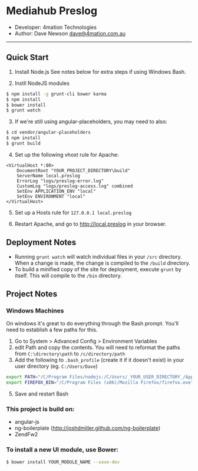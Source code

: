 # Mediahub Preslog

* Developer: 4mation Technologies
* Author: Dave Newson <dave@4mation.com.au>

***

## Quick Start

1.  Install Node.js
    See notes below for extra steps if using Windows Bash.

2.  Instll NodeJS modules
```sh
$ npm install -g grunt-cli bower karma
$ npm install
$ bower install
$ grunt watch
```

3.  If we're still using angular-placeholders, you may need to also:
```sh
$ cd vendor/angular-placeholders
$ npm install
$ grunt build
```

4.  Set up the following vhost rule for Apache:
```
<VirtualHost *:80>
    DocumentRoot "YOUR_PROJECT_DIRECTORY\build"
    ServerName local.preslog
    ErrorLog "logs/preslog-error.log"
    CustomLog "logs/preslog-access.log" combined
	SetEnv APPLICATION_ENV "local"
    SetEnv ENVIRONMENT "local"
</VirtualHost>
```

5.  Set up a Hosts rule for `127.0.0.1 local.preslog`

5.  Restart Apache, and go to http://local.preslog in your browser.

## Deployment Notes

* Running `grunt watch` will watch individual files in your `/src` directory. When a change is made, the change is compiled to the `/build` directory.
* To build a minified copy of the site for deployment, execute `grunt` by itself. This will compile to the `/bin` directory.


## Project Notes

### Windows Machines
On windows it's great to do everything through the Bash prompt. You'll need to establish a few paths for this.
1.  Go to System > Advanced Config > Environment Variables
2.  edit Path and copy the contents. You will need to reformat the paths from `C:\directory\path` to `/c/directory/path`
3.  Add the following to `.bash_profile` (create it if it doesn't exist) in your user directory (eg. `C:/Users/Dave`)
```sh
export PATH="/C/Program Files/nodejs:/C/Users/_YOUR_USER_DIRECTORY_/AppData/Roaming/npm:$PATH"
export FIREFOX_BIN="/C/Program Files (x86)/Mozilla Firefox/firefox.exe"
```
5.  Save and restart Bash


### This project is build on:
* angular-js
* ng-boilerplate (http://joshdmiller.github.com/ng-boilerplate)
* ZendFw2


### To install a new UI module, use Bower:
```sh
$ bower install YOUR_MODULE_NAME --save-dev
```
